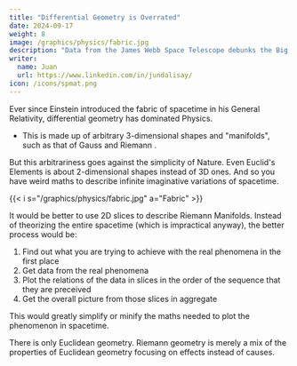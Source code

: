 ```yaml
---
title: "Differential Geometry is Overrated"
date: 2024-09-17
weight: 8
image: /graphics/physics/fabric.jpg
description: "Data from the James Webb Space Telescope debunks the Big Bang"
writer:
  name: Juan
  url: https://www.linkedin.com/in/jundalisay/
icon: /icons/spmat.png
---
```



Ever since Einstein introduced the fabric of spacetime in his General Relativity, differential geometry has dominated Physics.
- This is made up of arbitrary 3-dimensional shapes and "manifolds", such as that of Gauss and Riemann . 

But this arbitrariness goes against the simplicity of Nature. Even Euclid's Elements is about 2-dimensional shapes instead of 3D ones. And so you have weird maths to describe infinite imaginative variations of spacetime. 


{{< i s="/graphics/physics/fabric.jpg" a="Fabric" >}}

It would be better to use 2D slices to describe Riemann Manifolds. Instead of theorizing the entire spacetime (which is impractical anyway), the better process would be:

1. Find out what you are trying to achieve with the real phenomena in the first place
2. Get data from the real phenomena 
3. Plot the relations of the data in slices in the order of the sequence that they are preceived
4. Get the overall picture from those slices in aggregate 

This would greatly simplify or minify the maths needed to plot the phenomenon in spacetime. 




There is only Euclidean geometry. Riemann geometry is merely a mix of the properties of Euclidean geometry focusing on effects instead of causes. 

<!-- We use Euclidean geometry to theoretically plot the ratios needed by Buddhist monks levitate, or by UFOs zip in zigzag faster than sound without using any sophistical manifold. The ratios must be correct otherwise the levitating monk or vehicle will hit a wall (i.e. go to the wrong Euclidean spacetime coordinates).  

Surveyors use triangles to map fixed surfaces. Gauss used metric tensor (triangle) to map curved, transforming surfaces. These triangles are effects, not causes. 

Einstein hacked this by using c as the rigid measuring rod for spacetime, using Electromagnetism as the supreme Element out of the 5 Elements (Aether, Spacetime, EM, Weak, Strong).

This gives reality to spacetime, very different from all the ancient philosophers and pre-Einstein scientists who said spacetime is an illusion and not real. 

So one guy named Einstein goes against every man of science from ancient times and east and west. 

Spacetime fabric is very useful for things that are seen (electromagnetic). But it is junk for things unseen (spacetime) like dark matter and dark energy. 

So tests of GR always work for seen things. This is like asking Trump supporters to rate Trump. They will always give him perfect scores. 

The consequence is spacetime and the aether are discarded and spacetime/aether tech are nowhere. 

Had Einstein never existed nuclear fusion would have been viable by the 1970s in time for the Oil Crisis and humans would be in Mars by now in levitating ships instead of Newtonian rockets that go boom and kill its occupants. 

Time dilation and length contraction exist and are caused by the aether via spacetime. Lorentz-Poincare Relativity is the real deal, non-scam. They just needed to get rid of Huygens-Fresnel aether and use the original Cartesian aether (the stuff that causes spacetime to divide constantly and cause the expansion of the universe).  

We test this by making things lighter using the aether without electromagnetism, the same technique that monks and UFOs use to levitate. This is easier done with living things like plants where the aether makes them grow faster.  

https://www.superphysics.org/material/solutions/fusion/

 -->